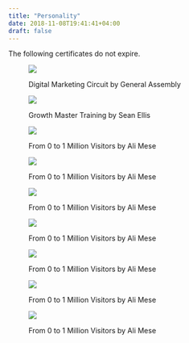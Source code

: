 ```yaml
---
title: "Personality"
date: 2018-11-08T19:41:41+04:00
draft: false
---
```



The following certificates do not expire.

<figure>
    <img src="/images/p1.jpg"  />
     <figcaption>
        <p>Digital Marketing Circuit by General Assembly</p>
    </figcaption>
</figure>

<figure> 
    <img src="/images/p2.png"  />
    <figcaption>
        <p>Growth Master Training by Sean Ellis</p>
    </figcaption>   
</figure>

<figure> 
    <img src="/images/p3.jpg"  />
    <figcaption>
        <p>From 0 to 1 Million Visitors by Ali Mese</p>
    </figcaption>   
</figure>

<figure> 
    <img src="/images/p4.jpg"  />
    <figcaption>
        <p>From 0 to 1 Million Visitors by Ali Mese</p>
    </figcaption>   
</figure>

<figure> 
    <img src="/images/p5.jpg"  />
    <figcaption>
        <p>From 0 to 1 Million Visitors by Ali Mese</p>
    </figcaption>   
</figure>

<figure> 
    <img src="/images/p6.jpg"  />
    <figcaption>
        <p>From 0 to 1 Million Visitors by Ali Mese</p>
    </figcaption>   
</figure>

<figure> 
    <img src="/images/p7.jpg"  />
    <figcaption>
        <p>From 0 to 1 Million Visitors by Ali Mese</p>
    </figcaption>   
</figure>

<figure> 
    <img src="/images/p8.jpg"  />
    <figcaption>
        <p>From 0 to 1 Million Visitors by Ali Mese</p>
    </figcaption>   
</figure>

<figure> 
    <img src="/images/p9.jpg"  />
    <figcaption>
        <p>From 0 to 1 Million Visitors by Ali Mese</p>
    </figcaption>   
</figure>
